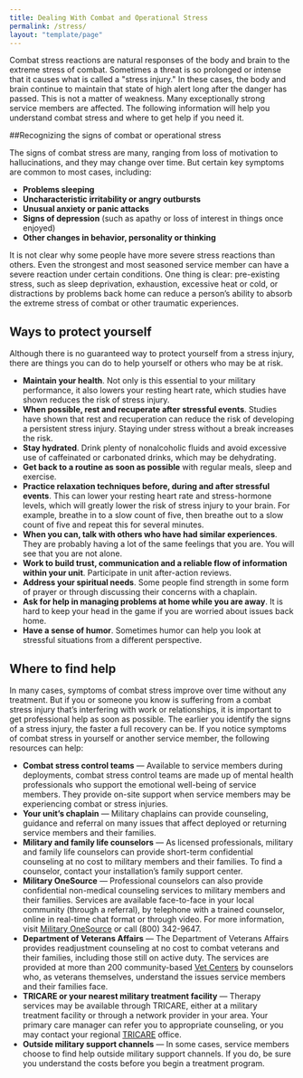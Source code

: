 ```yaml
---
title: Dealing With Combat and Operational Stress
permalink: /stress/
layout: "template/page"
---
```


Combat stress reactions are natural responses of the body and brain to the extreme stress of combat. Sometimes a threat is so prolonged or intense that it causes what is called a "stress injury." In these cases, the body and brain continue to maintain that state of high alert long after the danger has passed. This is not a matter of weakness. Many exceptionally strong service members are affected. The following information will help you understand combat stress and where to get help if you need it.

##Recognizing the signs of combat or operational stress

The signs of combat stress are many, ranging from loss of motivation to hallucinations, and they may change over time. But certain key symptoms are common to most cases, including:

- **Problems sleeping**
- **Uncharacteristic irritability or angry outbursts**
- **Unusual anxiety or panic attacks**
- **Signs of depression** (such as apathy or loss of interest in things once enjoyed)
- **Other changes in behavior, personality or thinking**

It is not clear why some people have more severe stress reactions than others. Even the strongest and most seasoned service member can have a severe reaction under certain conditions. One thing is clear: pre-existing stress, such as sleep deprivation, exhaustion, excessive heat or cold, or distractions by problems back home can reduce a person’s ability to absorb the extreme stress of combat or other traumatic experiences.

## Ways to protect yourself
Although there is no guaranteed way to protect yourself from a stress injury, there are things you can do to help yourself or others who may be at risk.

- **Maintain your health**. Not only is this essential to your military performance, it also lowers your resting heart rate, which studies have shown reduces the risk of stress injury.
- **When possible, rest and recuperate after stressful events**. Studies have shown that rest and recuperation can reduce the risk of developing a persistent stress injury. Staying under stress without a break increases the risk.
- **Stay hydrated**. Drink plenty of nonalcoholic fluids and avoid excessive use of caffeinated or carbonated drinks, which may be dehydrating.
- **Get back to a routine as soon as possible** with regular meals, sleep and exercise.
- **Practice relaxation techniques before, during and after stressful events**. This can lower your resting heart rate and stress-hormone levels, which will greatly lower the risk of stress injury to your brain. For example, breathe in to a slow count of five, then breathe out to a slow count of five and repeat this for several minutes.
- **When you can, talk with others who have had similar experiences**. They are probably having a lot of the same feelings that you are. You will see that you are not alone.
- **Work to build trust, communication and a reliable flow of information within your unit**. Participate in unit after-action reviews.
- **Address your spiritual needs**. Some people find strength in some form of prayer or through discussing their concerns with a chaplain.
- **Ask for help in managing problems at home while you are away**. It is hard to keep your head in the game if you are worried about issues back home.
- **Have a sense of humor**. Sometimes humor can help you look at stressful situations from a different perspective.

## Where to find help

In many cases, symptoms of combat stress improve over time without any treatment. But if you or someone you know is suffering from a combat stress injury that’s interfering with work or relationships, it is important to get professional help as soon as possible. The earlier you identify the signs of a stress injury, the faster a full recovery can be. 
If you notice symptoms of combat stress in yourself or another service member, the following resources can help:

- **Combat stress control teams** — Available to service members during deployments, combat stress control teams are made up of mental health professionals who support the emotional well-being of service members. They provide on-site support when service members may be experiencing combat or stress injuries.
- **Your unit’s chaplain** — Military chaplains can provide counseling, guidance and referral on many issues that affect deployed or returning service members and their families.
- **Military and family life counselors** — As licensed professionals, military and family life counselors can provide short-term confidential counseling at no cost to military members and their families. To find a counselor, contact your installation’s family support center.
- **Military OneSource** — Professional counselors can also provide confidential non-medical counseling services to military members and their families. Services are available face-to-face in your local community (through a referral), by telephone with a trained counselor, online in real-time chat format or through video. For more information, visit [Military OneSource](http://www.militaryonesource.mil/) or call (800) 342-9647.
- **Department of Veterans Affairs** — The Department of Veterans Affairs provides readjustment counseling at no cost to combat veterans and their families, including those still on active duty. The services are provided at more than 200 community-based [Vet Centers](http://www.vetcenter.va.gov/) by counselors who, as veterans themselves, understand the issues service members and their families face.
- **TRICARE or your nearest military treatment facility** — Therapy services may be available through TRICARE, either at a military treatment facility or through a network provider in your area. Your primary care manager can refer you to appropriate counseling, or you may contact your regional [TRICARE](http://www.tricare.mil/) office.
- **Outside military support channels** — In some cases, service members choose to find help outside military support channels. If you do, be sure you understand the costs before you begin a treatment program.

